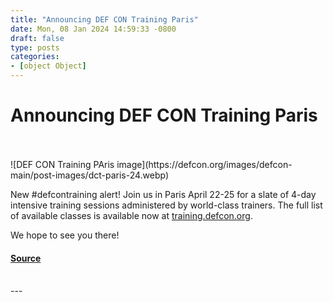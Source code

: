 ```yaml
---
title: "Announcing DEF CON Training Paris"
date: Mon, 08 Jan 2024 14:59:33 -0800
draft: false
type: posts
categories: 
- [object Object]
---
```

# Announcing DEF CON Training Paris

<br/>

<br/>
![DEF CON Training PAris image](https://defcon.org/images/defcon-main/post-images/dct-paris-24.webp)  

New #defcontraining alert! Join us in Paris April 22-25 for a slate of 4-day intensive training sessions administered by world-class trainers. The full list of available classes is available now at [training.defcon.org](http://training.defcon.org/).  
  
We hope to see you there!

#### [Source](http://training.defcon.org/)

<br/>
---
